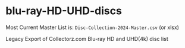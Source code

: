 # blu-ray-HD-UHD-discs

Most Current Master List is:  `Disc-Collection-2024-Master.csv` (or xlsx)

Legacy Export of Collectorz.com Blu-ray HD and UHD(4k) disc list

